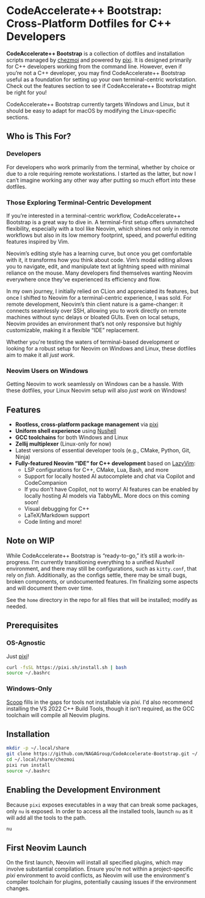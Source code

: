# CodeAccelerate++ Bootstrap: Cross-Platform Dotfiles for C++ Developers

**CodeAccelerate++ Bootstrap** is a collection of dotfiles and installation
scripts managed by [chezmoi](https://www.chezmoi.io/) and powered by
[pixi](https://www.pixi.sh/). It is designed primarily for C++ developers
working from the command line. However, even if you’re not a C++ developer, you
may find CodeAccelerate++ Bootstrap useful as a foundation for setting up your
own terminal-centric workstation. Check out the features section to see if
CodeAccelerate++ Bootstrap might be right for you!

CodeAccelerate++ Bootstrap currently targets Windows and Linux, but it should be
easy to adapt for macOS by modifying the Linux-specific sections.

## Who is This For?

### Developers

For developers who work primarily from the terminal, whether by choice or due to
a role requiring remote workstations. I started as the latter, but now I can’t
imagine working any other way after putting so much effort into these dotfiles.

### Those Exploring Terminal-Centric Development

If you’re interested in a terminal-centric workflow, CodeAccelerate++ Bootstrap
is a great way to dive in. A terminal-first setup offers unmatched flexibility,
especially with a tool like Neovim, which shines not only in remote workflows
but also in its low memory footprint, speed, and powerful editing features
inspired by Vim.

Neovim’s editing style has a learning curve, but once you get comfortable with
it, it transforms how you think about code. Vim’s modal editing allows you to
navigate, edit, and manipulate text at lightning speed with minimal reliance on
the mouse. Many developers find themselves wanting Neovim everywhere once
they’ve experienced its efficiency and flow.

In my own journey, I initially relied on CLion and appreciated its features, but
once I shifted to Neovim for a terminal-centric experience, I was sold. For
remote development, Neovim’s thin client nature is a game-changer: it connects
seamlessly over SSH, allowing you to work directly on remote machines without
sync delays or bloated GUIs. Even on local setups, Neovim provides an
environment that’s not only responsive but highly customizable, making it a
flexible “IDE” replacement.

Whether you're testing the waters of terminal-based development or looking for a
robust setup for Neovim on Windows and Linux, these dotfiles aim to make it all
_just work_.

### Neovim Users on Windows

Getting Neovim to work seamlessly on Windows can be a hassle. With these
dotfiles, your Linux Neovim setup will also _just work_ on Windows!

## Features

- **Rootless, cross-platform package management** via
  [pixi](https://www.pixi.sh/)
- **Uniform shell experience** using [Nushell](https://www.nushell.sh/)
- **GCC toolchains** for both Windows and Linux
- **Zellij multiplexer** (Linux-only for now)
- Latest versions of essential developer tools (e.g., CMake, Python, Git, Ninja)
- **Fully-featured Neovim “IDE” for C++ development** based on
  [LazyVim](https://www.lazyvim.org/):
  - LSP configurations for C++, CMake, Lua, Bash, and more
  - Support for locally hosted AI autocomplete and chat via Copilot and
    CodeCompanion
  - If you don't have Copilot, not to worry! AI features can be enabled by
    locally hosting AI models via TabbyML. More docs on this coming soon!
  - Visual debugging for C++
  - LaTeX/Markdown support
  - Code linting and more!

## Note on WIP

While CodeAccelerate++ Bootstrap is “ready-to-go,” it’s still a
work-in-progress. I’m currently transitioning everything to a unified _Nushell_
environment, and there may still be configurations, such as `kitty.conf`, that
rely on _fish_. Additionally, as the configs settle, there may be small bugs,
broken components, or undocumented features. I’m finalizing some aspects and
will document them over time.

See the `home` directory in the repo for all files that will be installed;
modify as needed.

## Prerequisites

### OS-Agnostic

Just [pixi](https://www.pixi.sh/)!

```bash
curl -fsSL https://pixi.sh/install.sh | bash
source ~/.bashrc
```

### Windows-Only

[Scoop](https://scoop.sh/) fills in the gaps for tools not installable via
_pixi_. I'd also recommend installing the VS 2022 C++ Build Tools, though it
isn’t required, as the GCC toolchain will compile all Neovim plugins.

## Installation

```bash
mkdir -p ~/.local/share
git clone https://github.com/NAGAGroup/CodeAccelerate-Bootstrap.git ~/.local/share/chezmoi
cd ~/.local/share/chezmoi
pixi run install
source ~/.bashrc
```

## Enabling the Development Environment

Because `pixi` exposes executables in a way that can break some packages, only
`nu` is exposed. In order to access all the installed tools, launch `nu` as it
will add all the tools to the path.

```bash
nu
```

## First Neovim Launch

On the first launch, Neovim will install all specified plugins, which may
involve substantial compilation. Ensure you’re not within a project-specific
_pixi_ environment to avoid conflicts, as Neovim will use the environment's
compiler toolchain for plugins, potentially causing issues if the environment
changes.
